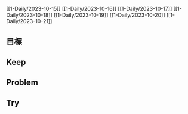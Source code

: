 [[1-Daily/2023-10-15]]
[[1-Daily/2023-10-16]]
[[1-Daily/2023-10-17]]
[[1-Daily/2023-10-18]]
[[1-Daily/2023-10-19]]
[[1-Daily/2023-10-20]]
[[1-Daily/2023-10-21]]
## 目標
## Keep
## Problem
## Try
